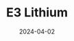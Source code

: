 ---  
layout: startup_page  
title: "E3 Lithium"  
id: "e3lithium.ca"  
permalink: "/e3lithiume3lithium.ca04022024/"  
website: "https://www.e3lithium.ca"  
funding_round: "Grant"  
funding_amount: "CAD$1.8M"  
investors: "Alberta Innovates"  
about: "E3 Lithium is a development company focused on producing high-purity, battery-grade lithium products. They utilize Direct Lithium Extraction (DLE) technology to extract lithium from brines in Alberta, Canada. Their goal is to contribute to the growing electrical revolution by supplying a sustainable source of lithium."  
markets: "Mining, Lithium, Clean Energy, Minerals, Mineral Exploration, Mineral Development, Battery Metals, EV, Electrical Revolution, Electric Vehicles, DLE"  
hq: "Calgary, Alberta, Canada"  
founded_year: "2016"  
linkedin: "https://www.linkedin.com/company/e3lithium/"  
twitter: "https://twitter.com/e3lithium"  
instagram: ""  
facebook: "https://www.facebook.com/E3Lithium"  
crunchbase: "https://www.crunchbase.com/organization/e3-metals?utm_source=linkedin&utm_medium=referral&utm_campaign=linkedin_companies&utm_content=profile_cta_anon&trk=funding_crunchbase"  
pitchbook: "https://pitchbook.com/profiles/company/181472-41"  

date_display: "02-Apr-2024"  
date: "2024-04-02"

# SEO Optimization  
meta_title: "E3 Lithium - Grant Funding (CAD$1.8M)"  
meta_description: "E3 Lithium, E3 Lithium is a development company focused on producing high-purity, battery-grade lithium products. They utilize Direct Lithium Extraction (DLE) tec..."  
meta_keywords: "E3 Lithium, Mining, Lithium, Clean Energy, Minerals, Mineral Exploration, Mineral Development, Battery Metals, EV, Electrical Revolution, Electric Vehicles, DLE, Grant funding"  
canonical_url: "https://startup.projectstartups.com/e3lithiume3lithium.ca04022024/"  
---